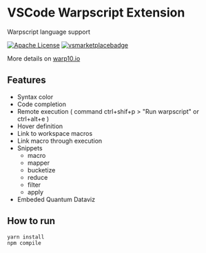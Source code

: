 # VSCode Warpscript Extension

Warpscript language support

[![Apache License](https://img.shields.io/badge/license-Apache%202.0-orange.svg?style=flat-square)](http://www.apache.org/licenses/LICENSE-2.0)
[![vsmarketplacebadge](https://vsmarketplacebadge.apphb.com/version/xavmarin.warpscript-language.svg)](https://marketplace.visualstudio.com/items?itemName=xavmarin.warpscript-language)

More details on [warp10.io](http://www.warp10.io)

## Features

- Syntax color
- Code completion
- Remote execution ( command ctrl+shif+p > "Run warpscript" or ctrl+alt+e )
- Hover definition
- Link to workspace macros
- Link macro through execution
- Snippets
  - macro
  - mapper 
  - bucketize
  - reduce
  - filter
  - apply
- Embeded Quantum Dataviz

## How to run 

```bash
yarn install
npm compile
```
